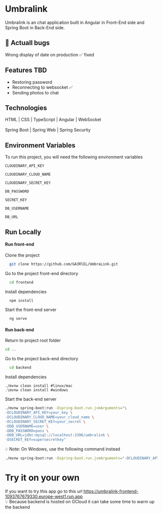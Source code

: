 
# Umbralink

Umbralink is an chat application built in Angular in Front-End side and Spring Boot in Back-End side.

## 🐞 Actuall bugs

Wrong display of date on production ✅ fixed

## Features TBD
- Restoring password
- Reconnecting to websocket ✅
- Sending photos to chat

## Technologies

HTML | CSS | TypeScript |  Angular | WebSocket <br/> <br/>
Spring Boot | Spring Web | Spring Security

## Environment Variables

To run this project, you will need the following environment variables

`CLOUDINARY_API_KEY`

`CLOUDINARY_CLOUD_NAME`

`CLOUDINARY_SECRET_KEY`

`DB_PASSWORD`

`SECRET_KEY`

`DB_USERNAME`

`DB_URL`


## Run Locally

#### Run front-end

Clone the project

```bash
  git clone https://github.com/GA3RlEL/UmbraLink.git
```

Go to the project front-end directory

```bash
  cd frontend
```

Install dependencies

```bash
  npm install
```

Start the front-end server

```bash
  ng serve
```

#### Run back-end

Return to project root folder

```bash
cd ..
```

Go to the project back-end directory

```bash
  cd backend
```

Install dependencies
```
./mvnw clean install #linux/mac
.\mvnw clean install #windows
```

Start the back-end server

```bash
./mvnw spring-boot:run -Dspring-boot.run.jvmArguments="\
-DCLOUDINARY_API_KEY=your_key \
-DCLOUDINARY_CLOUD_NAME=your_cloud_name \
-DCLOUDINARY_SECRET_KEY=your_secret \
-DDB_USERNAME=user \
-DDB_PASSWORD=pass \
-DDB_URL=jdbc:mysql://localhost:3306/umbralink \
-DSECRET_KEY=supersecretkey"
```

💡 Note: On Windows, use the following command instead
```bash
./mvnw spring-boot:run -Dspring-boot.run.jvmArguments="-DCLOUDINARY_API_KEY=your_key -DCLOUDINARY_CLOUD_NAME=your_cloud_name -DCLOUDINARY_SECRET_KEY=your_secret -DDB_USERNAME=user -DDB_PASSWORD=pass -DDB_URL=jdbc:mysql://localhost:3306/umbralink -DSECRET_KEY=supersecretkey"
```


# Try it on your own
If you want to try this app go to this url https://umbralink-frontend-1093767679330.europe-west1.run.app
<br/>
💡 Because backend is hosted on GCloud it can take some time to warm up the backend




